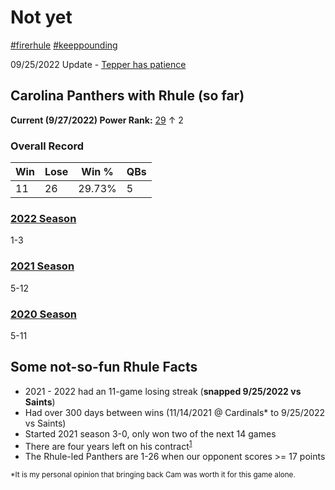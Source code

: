 # Not yet

[#firerhule](https://twitter.com/hashtag/firerhule)
[#keeppounding](https://twitter.com/hashtag/keeppounding)

09/25/2022 Update - [Tepper has patience](https://www.nfl.com/news/panthers-owner-david-tepper-expected-to-be-patient-with-head-coach-matt-rhule-as)

## Carolina Panthers with Rhule (so far)

**Current (9/27/2022) Power Rank:** [29](https://www.nfl.com/news/nfl-power-rankings-week-4-2022-nfl-season) &uarr; 2

### Overall Record

| Win | Lose | Win % | QBs |
|-----|------|-------|-----|
| 11 | 26 | 29.73% | 5 |

### [2022 Season](https://www.panthers.com/schedule/2022/)

1-3

### [2021 Season](https://www.panthers.com/schedule/2021/)

5-12

### [2020 Season](https://www.panthers.com/schedule/2020/)

5-11

## Some not-so-fun Rhule Facts

- 2021 - 2022 had an 11-game losing streak (**snapped 9/25/2022 vs Saints**)
- Had over 300 days between wins (11/14/2021 @ Cardinals* to 9/25/2022 vs Saints)
- Started 2021 season 3-0, only won two of the next 14 games
- There are four years left on his contract<sup>[1](https://www.si.com/nfl/2022/01/08/carolina-panthers-plan-to-keep-matt-rhule-for-2022-season)</sup>
- The Rhule-led Panthers are 1-26 when our opponent scores >= 17 points

<sub>*It is my personal opinion that bringing back Cam was worth it for this game alone.</sub>
